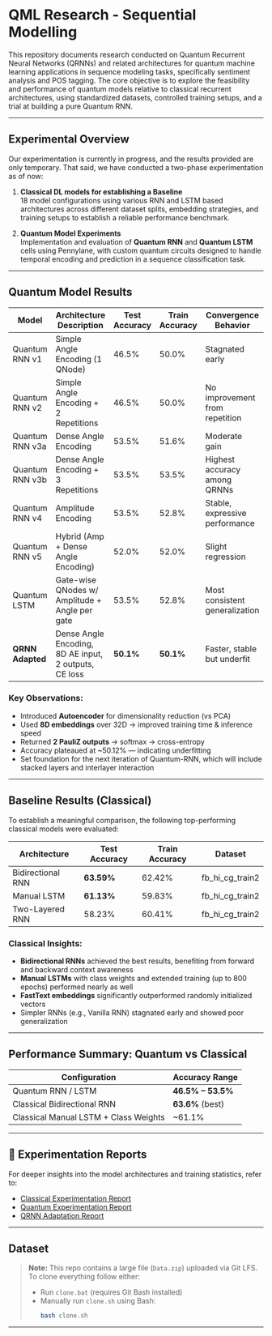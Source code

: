 # QML Research - Sequential Modelling

This repository documents research conducted on Quantum Recurrent Neural Networks (QRNNs) and related architectures for quantum machine learning applications in sequence modeling tasks, specifically sentiment analysis and POS tagging. The core objective is to explore the feasibility and performance of quantum models relative to classical recurrent architectures, using standardized datasets, controlled training setups, and a trial at building a pure Quantum RNN.

---

## Experimental Overview

Our experimentation is currently in progress, and the results provided are only temporary. That said, we have conducted a two-phase experimentation as of now:

1. **Classical DL models for establishing a Baseline**  
   18 model configurations using various RNN and LSTM based architectures across different dataset splits, embedding strategies, and training setups to establish a reliable performance benchmark.

2. **Quantum Model Experiments**  
   Implementation and evaluation of **Quantum RNN** and **Quantum LSTM** cells using Pennylane, with custom quantum circuits designed to handle temporal encoding and prediction in a sequence classification task.

---

## Quantum Model Results 

|     Model       |             Architecture Description                        | Test Accuracy | Train Accuracy |      Convergence Behavior       |
|-----------------|-------------------------------------------------------------|---------------|----------------|---------------------------------|
| Quantum RNN v1  | Simple Angle Encoding (1 QNode)                             |     46.5%     |     50.0%      | Stagnated early                 |
| Quantum RNN v2  | Simple Angle Encoding + 2 Repetitions                       |     46.5%     |     50.0%      | No improvement from repetition  |
| Quantum RNN v3a | Dense Angle Encoding                                        |     53.5%     |     51.6%      | Moderate gain                   |
| Quantum RNN v3b | Dense Angle Encoding + 3 Repetitions                        |     53.5%     |     53.5%      | Highest accuracy among QRNNs    |
| Quantum RNN v4  | Amplitude Encoding                                          |     53.5%     |     52.8%      | Stable, expressive performance  |
| Quantum RNN v5  | Hybrid (Amp + Dense Angle Encoding)                         |     52.0%     |     52.0%      | Slight regression               |
| Quantum LSTM    | Gate-wise QNodes w/ Amplitude + Angle per gate              |     53.5%     |     52.8%      | Most consistent generalization  |
| **QRNN Adapted**| Dense Angle Encoding, 8D AE input, 2 outputs, CE loss       |  **50.1%**    |    **50.1%**   | Faster, stable but underfit     |

### Key Observations:

- Introduced **Autoencoder** for dimensionality reduction (vs PCA)
- Used **8D embeddings** over 32D → improved training time & inference speed
- Returned **2 PauliZ outputs** → softmax → cross-entropy
- Accuracy plateaued at ~50.12% — indicating underfitting
- Set foundation for the next iteration of Quantum-RNN, which will include stacked layers and interlayer interaction

---

## Baseline Results (Classical)

To establish a meaningful comparison, the following top-performing classical models were evaluated:

|     Architecture    | Test Accuracy  | Train Accuracy |     Dataset      |
|---------------------|----------------|----------------|------------------|
| Bidirectional RNN   | **63.59%**     | 62.42%         | fb_hi_cg_train2  |
| Manual LSTM         | **61.13%**     | 59.83%         | fb_hi_cg_train2  |
| Two-Layered RNN     | 58.23%         | 60.41%         | fb_hi_cg_train2  |

### Classical Insights:

- **Bidirectional RNNs** achieved the best results, benefiting from forward and backward context awareness
- **Manual LSTMs** with class weights and extended training (up to 800 epochs) performed nearly as well
- **FastText embeddings** significantly outperformed randomly initialized vectors
- Simpler RNNs (e.g., Vanilla RNN) stagnated early and showed poor generalization

---

## Performance Summary: Quantum vs Classical

|         Configuration                     |   Accuracy Range     |
|-------------------------------------------|----------------------|
| Quantum RNN / LSTM                        | **46.5% – 53.5%**    |
| Classical Bidirectional RNN               | **63.6%** (best)     |
| Classical Manual LSTM + Class Weights     | ~61.1%               |

---

## 📄 Experimentation Reports

For deeper insights into the model architectures and training statistics, refer to:

- [Classical Experimentation Report](./Reports/Classical_Report.pdf)
- [Quantum Experimentation Report](./Reports/Quantum_Report.pdf)
- [QRNN Adaptation Report](./Reports/Quantum-Adaptation_Report.pdf)

---

## Dataset

> **Note:** This repo contains a large file (`Data.zip`) uploaded via Git LFS.  
> To clone everything follow either:
> - Run `clone.bat` (requires Git Bash installed)
> - Manually run `clone.sh` using Bash:  
>   ```bash
>   bash clone.sh
>   ```

---
